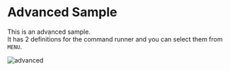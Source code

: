 # Advanced Sample
This is an advanced sample.<br>
It has 2 definitions for the command runner and you can select them from `MENU`.<br>

![advanced](https://user-images.githubusercontent.com/69258547/166093114-4165e28a-452e-4844-a4d9-19b34bfe001c.png)